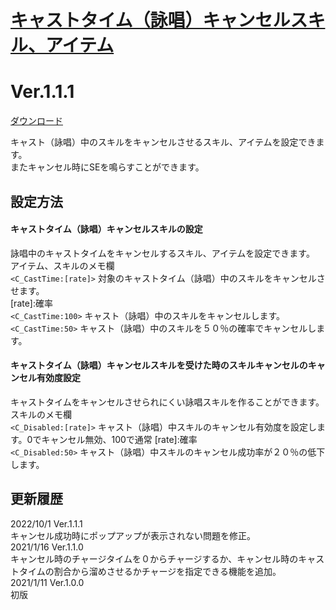 # [キャストタイム（詠唱）キャンセルスキル、アイテム](https://raw.githubusercontent.com/nuun888/MZ/master/NUUN_CancelCastTime.js)
# Ver.1.1.1
[ダウンロード](https://raw.githubusercontent.com/nuun888/MZ/master/NUUN_CancelCastTime.js)

キャスト（詠唱）中のスキルをキャンセルさせるスキル、アイテムを設定できます。  
またキャンセル時にSEを鳴らすことができます。

## 設定方法
#### キャストタイム（詠唱）キャンセルスキルの設定
詠唱中のキャストタイムをキャンセルするスキル、アイテムを設定できます。  
アイテム、スキルのメモ欄  
`<C_CastTime:[rate]>` 対象のキャストタイム（詠唱）中のスキルをキャンセルさせます。  
[rate]:確率    
`<C_CastTime:100>` キャスト（詠唱）中のスキルをキャンセルします。  
`<C_CastTime:50>` キャスト（詠唱）中のスキルを５０％の確率でキャンセルします。  

#### キャストタイム（詠唱）キャンセルスキルを受けた時のスキルキャンセルのキャンセル有効度設定
キャストタイムをキャンセルさせられにくい詠唱スキルを作ることができます。  
スキルのメモ欄  
`<C_Disabled:[rate]>` キャスト（詠唱）中スキルのキャンセル有効度を設定します。0でキャンセル無効、100で通常 [rate]:確率  
`<C_Disabled:50>` キャスト（詠唱）中スキルのキャンセル成功率が２０％の低下します。  

## 更新履歴
2022/10/1 Ver.1.1.1  
キャンセル成功時にポップアップが表示されない問題を修正。  
2021/1/16 Ver.1.1.0  
キャンセル時のチャージタイムを０からチャージするか、キャンセル時のキャストタイムの割合から溜めさせるかチャージを指定できる機能を追加。  
2021/1/11 Ver.1.0.0  
初版  
